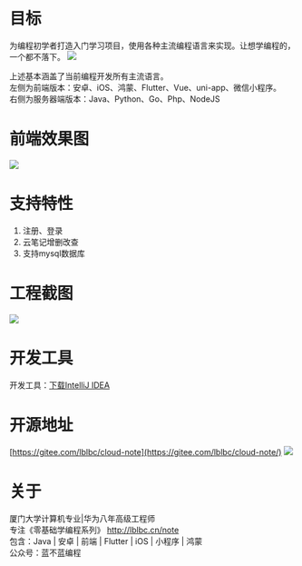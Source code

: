 
# 目标
为编程初学者打造入门学习项目，使用各种主流编程语言来实现。让想学编程的，一个都不落下。
![](https://img-note.csdnimg.cn/ad1389e112e64cc8bd513d75b8453b46.png)

上述基本涵盖了当前编程开发所有主流语言。  
左侧为前端版本：安卓、iOS、鸿蒙、Flutter、Vue、uni-app、微信小程序。  
右侧为服务器端版本：Java、Python、Go、Php、NodeJS
# 前端效果图
![](https://img-note.csdnimg.cn/1d636de117a54716a70c1ef2ebc21c9e.png)
# 支持特性
1. 注册、登录
2. 云笔记增删改查
3. 支持mysql数据库
# 工程截图
![](https://img-note.csdnimg.cn/e1fe9966d94f4be79feb4141e7aa3a36.png)
# 开发工具
开发工具：[下载IntelliJ IDEA](https://cxyxy.note.csdn.net/article/details/128722658)
# 开源地址
[https://gitee.com/lblbc/cloud-note](https://gitee.com/lblbc/cloud-note/)
![](https://img-note.csdnimg.cn/1eea5d13a8b6451ab168cf97e6cec74c.png)
# 关于
厦门大学计算机专业|华为八年高级工程师   
专注《零基础学编程系列》  http://lblbc.cn/note  
包含：Java | 安卓 | 前端 | Flutter | iOS | 小程序 | 鸿蒙  
公众号：蓝不蓝编程